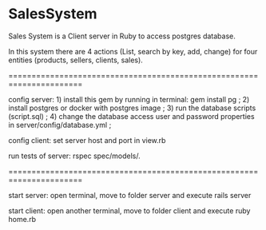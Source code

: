 # SalesSystem

Sales System is a Client server in Ruby to access postgres database.

In this system there are 4 actions (List, search by key, add, change)
for four entities (products, sellers, clients, sales).

======================================================================

config server: 
    1) install this gem by running in terminal: gem install pg ;
    2) install postgres or docker with postgres image ;
    3) run the database scripts (script.sql) ;
    4) change the database access user and password properties in server/config/database.yml ;

config client: set server host and port in view.rb    

run tests of server: 
    rspec spec/models/*.*

======================================================================

start server: open terminal, move to folder server and execute rails server

start client: open another terminal, move to folder client and execute ruby home.rb


